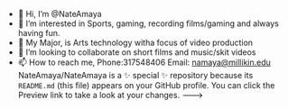 - 👋 Hi, I’m @NateAmaya
- 👀 I’m interested in Sports, gaming, recording films/gaming and always having fun.
- 🌱 My Major, is Arts technology witha focus of video production
- 💞️ I’m looking to collaborate on short films and music/skit videos
- 📫 How to reach me, Phone:317548406 Email: namaya@millikin.edu
NateAmaya/NateAmaya is a ✨ special ✨ repository because its `README.md` (this file) appears on your GitHub profile.
You can click the Preview link to take a look at your changes.
--->
